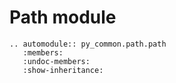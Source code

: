 # Path module

```{eval-rst}
.. automodule:: py_common.path.path
   :members:
   :undoc-members:
   :show-inheritance:
```